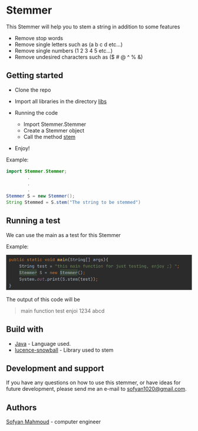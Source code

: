 # Stemmer
This Stemmer will help you to stem a string in addition to some features 
* Remove stop words
* Remove single letters such as (a b c d etc...) 
* Remove single numbers (1 2 3 4 5 etc...) 
* Remove undesired characters such as ($ # @ ^ % &)


## Getting started 
* Clone the repo 
* Import all libraries in the directory <ins>libs</ins>

* Running the code
    * Import Stemmer.Stemmer
    * Create a Stemmer object 
    * Call the method <ins>stem</ins> 
* Enjoy!

Example: 
```java
import Stemmer.Stemmer;
        .
        .
        .
Stemmer S = new Stemmer();
String Stemmed = S.stem("The string to be stemmed")

``` 

## Running a test
We can use the main as a test for this Stemmer

Example:

![Stemmer](https://github.com/sofyanmahmoud0000/Jstemmer/blob/master/Main.png)

The output of this code will be 
> main function test enjoi 1234 abcd


## Build with
* [Java](https://www.geeksforgeeks.org/java/) - Language used.
* [lucence-snowball](https://lucene.apache.org/core/7_2_0/analyzers-common/org/tartarus/snowball/ext/PorterStemmer.html) - Library used to stem


## Development and support
If you have any questions on how to use this stemmer, or have ideas for future development, 
please send me an e-mail to sofyan1020@gmail.com.


## Authors
[Sofyan Mahmoud](https://github.com/sofyanmahmoud0000) - computer engineer


